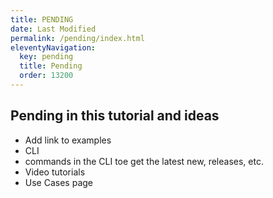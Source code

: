 ```yaml
---
title: PENDING
date: Last Modified 
permalink: /pending/index.html
eleventyNavigation:
  key: pending 
  title: Pending
  order: 13200
---
```


## Pending in this tutorial and ideas
- Add link to examples
- CLI
- commands in the CLI toe get the latest new, releases, etc.
- Video tutorials 
- Use Cases page
